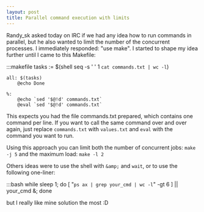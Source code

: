 ```yaml
---
layout: post
title: Parallel command execution with limits
---
```


Randy_sk asked today on IRC if we had any idea how to run commands in parallel, but he also wanted to limit the number of the concurrent processes. I immediately responded: "use make". I started to shape my idea further until I came to this Makefile:

:::makefile
    tasks := $(shell seq -s ' ' 1 `cat commands.txt | wc -l`)
    
    all: $(tasks)
        @echo Done
    
    %:
        @echo `sed '$@!d' commands.txt`
        @eval `sed '$@!d' commands.txt`

This expects you had the file commands.txt prepared, which contains one command per line. If you want to call the same command over and over again, just replace `commands.txt` with `values.txt` and `eval` with the command you want to run.

Using this approach you can limit both the number of concurrent jobs: `make -j 5` and the maximum load: `make -l 2`

Others ideas were to use the shell with `&amp;` and `wait`, or to use the following one-liner:

:::bash
    while sleep 1; do [ "`ps ax | grep your_cmd | wc -l`" -gt 6 ] || your_cmd &amp;; done

but I really like mine solution the most :D

